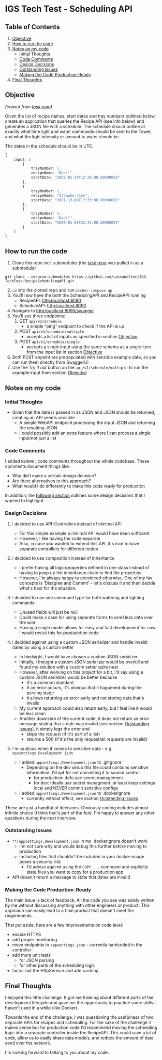 # IGS Tech Test - Scheduling API

## Table of Contents
1. [Objective](#objective)
2. [How to run the code](#how-to-run-the-code)
3. [Notes on my code](#notes-on-my-code)
    - [Initial Thoughts](#initial-thoughts)
    - [Code Comments](#code-comments) 
    - [Design Decisions](#design-decisions)
    - [Outstanding Issues](#outstanding-issues)
    - [Making the Code Production-Ready](#making-the-code-production-ready)
4. [Final Thoughts](#final-thoughts)

## Objective

_(copied from [task repo](https://github.com/intelligent-growth-solutions/tech-test-software-engineer))_

Given the list of recipe names, start dates and tray numbers outlined below, create an application that queries the
Recipe API (see info below) and generates a JSON file with a schedule. The schedule should outline at exactly what time
light and water commands should be sent to the Tower, and what the light intensity or amount to water should be.

The dates in the schedule should be in UTC.

```typescript
{
    input: [
        {
            trayNumber: 1,
            recipeName: "Basil",
            startDate: "2022-01-24T12:30:00.0000000Z"
        },
        {
            trayNumber: 2,
            recipeName: "Strawberries",
            startDate: "2021-13-08T17:33:00.0000000Z"
        },
        {
            trayNumber: 3,
            recipeName: "Basil",
            startDate: "2030-01-01T23:45:00.0000000Z"
        }
    ]
}
```

## How to run the code

1. Clone this repo incl. submodules (the [task repo](https://github.com/intelligent-growth-solutions/tech-test-software-engineer) was pulled in as a submodule)
```
git clone --recurse-submodules https://github.com/LasseWolter/IGS-TechTest-RecipeSchedulingAPI.git
```
2. `cd` into the cloned repo and run `docker-compose up`
3. You'll now have the both the SchedulingAPI and RecipeAPI running
    * RecipeAPI: [http:localhost:8080](http:localhost:8080/swagger)
    * ScheduleAPI: [http:localhost:8090](http:localhost:8090/swagger)
4. Navigate to [http:localhost:8090/swagger](http:localhost:8090/swagger)
5. You'll see three endpoints:
    1. GET `api/v1/schedule`
        * a simple "ping" endpoint to check if the API is up
    2. POST `api/v1/schedule/multiple`
        * accepts a list of inputs as specified in section [Objective](#objective)
    3. POST `api/v1/schedule/single`
        * accepts a single input using the same schema as a single item from the input list in section [Objective](#objective)
7. Both POST enpoint are prepopulated with sensible example data, so you can run them directly from SwaggerUI
6. Use the _Try it out_ button on the `api/v1/schedule/multiple` to run the example input from
   section [Objective](#objective)

## Notes on my code

### Initial Thoughts

* Given that the data is passed in as JSON and JSON should be returned, creating an API seems sensible
    * A simple WebAPI endpoint processing the input JSON and returning the resulting JSON
    * I could possibly add an extra feature where I can process a single input/not just a list


### Code Comments
I added `REMARK:` code comments throughout the whole codebase. 
These comments document things like: 
* Why did I make a certain design decision?
* Are there alternatives to this approach?
* What would I do differently to make this code ready for production

In addition, the [following section](#design-decisions) outlines some design decisions that I wanted to highlight. 

### Design Decisions
1. I decided to use API-Controllers instead of minimal API
    * For this simple example a minimal API would have been sufficient
    * However, I like having the code separate
    * Also, in case you wanted to extend this API, it's nice to have separate controllers for different routes


2. I decided to use composition instead of inheritance
    * I prefer having all logic/properties defined in one class instead of having to jump up the inheritance chain to
      find the properties.
    * However, I'm always happy to convinced otherwise. One of my fav concepts is 'Disagree and Commit' - let's discuss
      it and then decide what's best for the situation.


3. I decided to use one command type for both watering and lighting commands
    * Unused fields will just be null
    * Could make a case for using separate forms to send less data over the wire
    * Having a single model allows for easy and fast development for now. I would revisit this for produdction code


4. I decided against using a custom JSON serializer and handle invalid dates by using a custom setter 
    * In hindsight, I would have chosen a custom JSON serializer 
    * Initially, I thought a custom JSON serializer would be overkill and found my solution with a custom setter quite neat
    * However, after working on this project for a bit, I'd say using a custom JSON serializer would be better because
      * it's a common standard 
      * if an error occurs, it's obvious that it happened during the parsing stage 
      * it allows returning an error early and not storing data that's invalid 
    * My current approach could also return early, but I feel like it would be less clean
    * Another downside of the current code, it does not return an error message stating that a date was invalid (see section [Outstanding Issues](#outstanding-issues)), it simply logs the error and
      * skips the request (if it's part of a list) 
      * returns a 500 (if it's the only request/all requests are invalid)


5. I'm cautious when it comes to sensitive data - e.g. `appsettings.Development.json`
   - I added `appsettings.Development.json` to .gitignore
       - Depending on the dev setup this file could contains sensitive information. I'd opt for not commiting it to source control.
           - for production: defo use secret management
           - for dev: ideally use secret managment. at least keep settings local and NEVER commit sensitive configs
   - I added `appsettings.Development.json` to .dockerignore 
     - currently without effect, see section [Outstanding Issues](#outstanding-issues)

These are just a handful of decisions. Obviously coding includes almost infinite choice (I think that's part of the fun).
I'm happy to answer any other questions during the next interview.

### Outstanding Issues
- `**/appsettings.Development.json` in my .dockerignore doesn't work
    - I'm not sure why and would debug this further before moving to production
    - Including files that shouldn't be included in your docker-image poses a security risk
        - I'd advise against using the `COPY . .` command and explicitly state files you want to copy for a production app
- API doesn't return a message to state that dates are invalid 

### Making the Code Production-Ready
The main issue is lack of feedback. All the code you see was solely written by me without discussing anything with other engineers or product.
This approach can easily lead to a final product that doesn't meet the requirements.

That put aside, here are a few improvements on code level: 
- enable HTTPS
- add proper monitoring 
- move endpoints to `appsettings.json` - currently hardcoded in the controller
- add more unit tests
  - for JSON parsing 
  - for other parts of the scheduling logic
- factor out the HttpService and add caching

## Final Thoughts
I enjoyed this little challenge. It got me thinking about different parts of the development lifecycle and gave me the 
opportunity to practice some skills I haven't used in a while (like Docker). 

Towards the end of the challenge, I was questioning the usefulness of two separate APIs for recipes and scheduling. 
For the sake of the challenge it makes sense but for production code I'd recommend moving the scheduling logic 
into a separate controller inside the RecipeAPI. This could save a lot of code, allow us to easily 
share data models, and reduce the amount of data send over the network.

I'm looking forward to talking to you about my code.